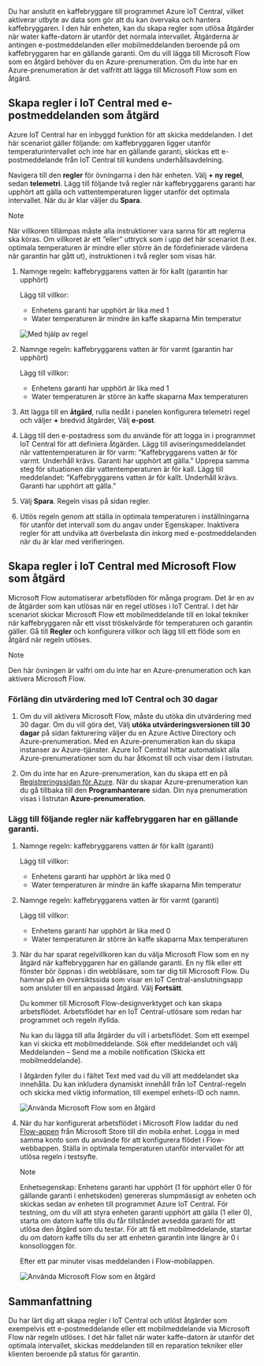 Du har anslutit en kaffebryggare till programmet Azure IoT Central, vilket aktiverar utbyte av data som gör att du kan övervaka och hantera kaffebryggaren. I den här enheten, kan du skapa regler som utlösa åtgärder när water kaffe-datorn är utanför det normala intervallet. Åtgärderna är antingen e-postmeddelanden eller mobilmeddelanden beroende på om kaffebryggaren har en gällande garanti. Om du vill lägga till Microsoft Flow som en åtgärd behöver du en Azure-prenumeration. Om du inte har en Azure-prenumeration är det valfritt att lägga till Microsoft Flow som en åtgärd.

## <a name="create-rules-in-iot-central-with-email-as-the-action"></a>Skapa regler i IoT Central med e-postmeddelanden som åtgärd
Azure IoT Central har en inbyggd funktion för att skicka meddelanden. I det här scenariot gäller följande: om kaffebryggaren ligger utanför temperaturintervallet och inte har en gällande garanti, skickas ett e-postmeddelande från IoT Central till kundens underhållsavdelning.

Navigera till den **regler** för övningarna i den här enheten. Välj **+ ny regel**, sedan **telemetri**. Lägg till följande två regler när kaffebryggarens garanti har upphört att gälla och vattentemperaturen ligger utanför det optimala intervallet. När du är klar väljer du **Spara**. 

> [!NOTE]
> När villkoren tillämpas måste alla instruktioner vara sanna för att reglerna ska köras. Om villkoret är ett ”eller” uttryck som i upp det här scenariot (t.ex. optimala temperaturen är mindre eller större än de fördefinierade värdena när garantin har gått ut), instruktionen i två regler som visas här.

1. Namnge regeln: kaffebryggarens vatten är för kallt (garantin har upphört)

    Lägg till villkor:      
    * Enhetens garanti har upphört är lika med 1
    * Water temperaturen är mindre än kaffe skaparna Min temperatur

    ![Med hjälp av regel](../images/5-flow-a.png)

1. Namnge regeln: kaffebryggarens vatten är för varmt (garantin har upphört)

    Lägg till villkor:      
    * Enhetens garanti har upphört är lika med 1
    * Water temperaturen är större än kaffe skaparna Max temperaturen

1. Att lägga till en **åtgärd**, rulla nedåt i panelen konfigurera telemetri regel och väljer **+** bredvid åtgärder, Välj **e-post**.

1. Lägg till den e-postadress som du använde för att logga in i programmet IoT Central för att definiera åtgärden. Lägg till aviseringsmeddelandet när vattentemperaturen är för varm: ”Kaffebryggarens vatten är för varmt. Underhåll krävs.  Garanti har upphört att gälla.” Upprepa samma steg för situationen där vattentemperaturen är för kall. Lägg till meddelandet: ”Kaffebryggarens vatten är för kallt. Underhåll krävs.  Garanti har upphört att gälla.”

1. Välj **Spara**. Regeln visas på sidan regler.

1. Utlös regeln genom att ställa in optimala temperaturen i inställningarna för utanför det intervall som du angav under Egenskaper. Inaktivera regler för att undvika att överbelasta din inkorg med e-postmeddelanden när du är klar med verifieringen. 

## <a name="create-rules-in-iot-central-with-microsoft-flow-as-the-action"></a>Skapa regler i IoT Central med Microsoft Flow som åtgärd

Microsoft Flow automatiserar arbetsflöden för många program. Det är en av de åtgärder som kan utlösas när en regel utlöses i IoT Central. I det här scenariot skickar Microsoft Flow ett mobilmeddelande till en lokal tekniker när kaffebryggaren når ett visst tröskelvärde för temperaturen och garantin gäller. Gå till **Regler** och konfigurera villkor och lägg till ett flöde som en åtgärd när regeln utlöses. 
 
> [!NOTE]
> Den här övningen är valfri om du inte har en Azure-prenumeration och kan aktivera Microsoft Flow.


### <a name="extend-your-iot-central-trial-to-30-days"></a>Förläng din utvärdering med IoT Central och 30 dagar

1. Om du vill aktivera Microsoft Flow, måste du utöka din utvärdering med 30 dagar. Om du vill göra det, Välj **utöka utvärderingsversionen till 30 dagar** på sidan fakturering väljer du en Azure Active Directory och Azure-prenumeration. Med en Azure-prenumeration kan du skapa instanser av Azure-tjänster. Azure IoT Central hittar automatiskt alla Azure-prenumerationer som du har åtkomst till och visar dem i listrutan.
    
1. Om du inte har en Azure-prenumeration, kan du skapa ett en på [Registreringssidan för Azure](https://aka.ms/createazuresubscription). När du skapar Azure-prenumeration kan du gå tillbaka till den **Programhanterare** sidan. Din nya prenumeration visas i listrutan **Azure-prenumeration**.
        

### <a name="add-the-following-rules-when-the-coffee-machine-is-under-warranty"></a>Lägg till följande regler när kaffebryggaren har en gällande garanti. 

1. Namnge regeln: kaffebryggarens vatten är för kallt (garanti)

    Lägg till villkor:      
    * Enhetens garanti har upphört är lika med 0
    * Water temperaturen är mindre än kaffe skaparna Min temperatur

1. Namnge regeln: kaffebryggarens vatten är för varmt (garanti)

    Lägg till villkor:      
    * Enhetens garanti har upphört är lika med 0
    * Water temperaturen är större än kaffe skaparna Max temperaturen

1. När du har sparat regelvillkoren kan du välja Microsoft Flow som en ny åtgärd när kaffebryggaren har en gällande garanti. En ny flik eller ett fönster bör öppnas i din webbläsare, som tar dig till Microsoft Flow. Du hamnar på en översiktssida som visar en IoT Central-anslutningsapp som ansluter till en anpassad åtgärd. Välj **Fortsätt**. 

    Du kommer till Microsoft Flow-designverktyget och kan skapa arbetsflödet. Arbetsflödet har en IoT Central-utlösare som redan har programmet och regeln ifyllda.

    Nu kan du lägga till alla åtgärder du vill i arbetsflödet. Som ett exempel kan vi skicka ett mobilmeddelande. Sök efter meddelandet och välj Meddelanden – Send me a mobile notification (Skicka ett mobilmeddelande).

    I åtgärden fyller du i fältet Text med vad du vill att meddelandet ska innehålla. Du kan inkludera dynamiskt innehåll från IoT Central-regeln och skicka med viktig information, till exempel enhets-ID och namn.
    
    ![Använda Microsoft Flow som en åtgärd](../images/5-flow-b.png)

1. När du har konfigurerat arbetsflödet i Microsoft Flow laddar du ned [Flow-appen](https://www.microsoft.com/en-us/p/microsoft-flow/9nkn0p5l9n84?activetab=pivot%3aoverviewtab) från Microsoft Store till din mobila enhet. Logga in med samma konto som du använde för att konfigurera flödet i Flow-webbappen. Ställa in optimala temperaturen utanför intervallet för att utlösa regeln i testsyfte. 

    > [!NOTE]
    > Enhetsegenskap: Enhetens garanti har upphört (1 för upphört eller 0 för gällande garanti i enhetskoden) genereras slumpmässigt av enheten och skickas sedan av enheten till programmet Azure IoT Central. För testning, om du vill att styra enheten garanti upphört att gälla (1 eller 0), starta om datorn kaffe tills du får tillståndet avsedda garanti för att utlösa den åtgärd som du testar. För att få ett mobilmeddelande, startar du om datorn kaffe tills du ser att enheten garantin inte längre är 0 i konsolloggen för. 

    Efter ett par minuter visas meddelanden i Flow-mobilappen.

    ![Använda Microsoft Flow som en åtgärd](../images/5-flow-c.png)

## <a name="summary"></a>Sammanfattning
Du har lärt dig att skapa regler i IoT Central och utlöst åtgärder som exempelvis ett e-postmeddelande eller ett mobilmeddelande via Microsoft Flow när regeln utlöses. I det här fallet när water kaffe-datorn är utanför det optimala intervallet, skickas meddelanden till en reparation tekniker eller klienten beroende på status för garantin. 



